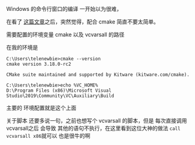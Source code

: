 Windows 的命令行窗口的编译 一开始以为很难，

在看了 [这篇文章](https://www.cnblogs.com/Stultz-Lee/p/10012366.html)之后，突然觉得，配合 cmake 简直不要太简单。

需要配置的环境变量 cmake 以及 vcvarsall 的路径

在我的环境是
```
C:\Users\telenewbie>cmake --version
cmake version 3.18.0-rc2

CMake suite maintained and supported by Kitware (kitware.com/cmake).

C:\Users\telenewbie>echo %VC_HOME%
D:\Program Files (x86)\Microsoft Visual Studio\2019\Community\VC\Auxiliary\Build
```
主要的 环境配置就是这个上面

关于脚本 还要多说一句，之前也想写个 vcvarsall 的脚本，但是 每次直接调用vcvarsall之后 会导致 其他的语句不执行，在这里看到这位大神的做法 `call vcvarsall x86`就可以 也是很牛的啊
